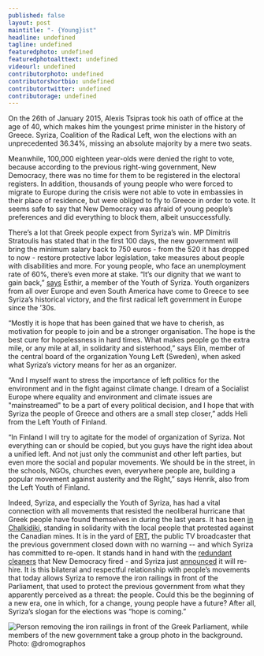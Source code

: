 ```yaml
---
published: false
layout: post
maintitle: "- {Young}ist"
headline: undefined
tagline: undefined
featuredphoto: undefined
featuredphotoalttext: undefined
videourl: undefined
contributorphoto: undefined
contributorshortbio: undefined
contributortwitter: undefined
contributorage: undefined
---
```


On the 26th of January 2015, Alexis Tsipras took his oath of office at the age of 40, which makes him the youngest prime minister in the history of Greece. Syriza, Coalition of the Radical Left, won the elections with an unprecedented 36.34%, missing an absolute majority by a mere two seats.

Meanwhile, 100,000 eighteen year-olds were denied the right to vote, because according to the previous right-wing government, New Democracy, there was no time for them to be registered in the electoral registers. In addition, thousands of young people who were forced to migrate to Europe during the crisis were not able to vote in embassies in their place of residence, but were obliged to fly to Greece in order to vote. It seems safe to say that New Democracy was afraid of young people’s preferences and did everything to block them, albeit unsuccessfully. 

There’s a lot that Greek people expect from Syriza’s win. MP Dimitris Stratoulis has stated that in the first 100 days, the new government will bring the minimum salary back to 750 euros - from the 520 it has dropped to now - restore protective labor legislation, take measures about people with disabilities and more. For young people, who face an unemployment rate of 60%, there’s even more at stake. “It’s our dignity that we want to gain back,” [says](https://www.youtube.com/watch?v=x48Qk_HtaeU) Esthir, a member of the Youth of Syriza. Youth organizers from all over Europe and even South America have come to Greece to see Syriza’s historical victory, and the first radical left government in Europe since the ’30s. 

“Mostly it is hope that has been gained that we have to cherish, as motivation for people to join and be a stronger organisation. The hope is the best cure for hopelessness in hard times. What makes people go the extra mile, or any mile at all, in solidarity and sisterhood,” says Elin, member of the central board of the organization Young Left (Sweden), when asked what Syriza’s victory means for her as an organizer.

“And I myself want to stress the importance of left politics for the environment and in the fight against climate change. I dream of a Socialist Europe where equality and environment and climate issues are "mainstreamed" to be a part of every political decision, and I hope that with Syriza the people of Greece and others are a small step closer,” adds Heli from the Left Youth of Finland.

“In Finland I will try to agitate for the model of organization of Syriza. Not everything can or should be copied, but you guys have the right idea about a unified left. And not just only the communist and other left parties, but even more the social and popular movements. We should be in the street, in the schools, NGOs, churches even, everywhere people are, building a popular movement against austerity and the Right,” says Henrik, also from the Left Youth of Finland.

Indeed, Syriza, and especially the Youth of Syriza, has had a vital connection with all movements that resisted the neoliberal hurricane that Greek people have found themselves in during the last years. It has been [in Chalkidiki](https://www.facebook.com/pages/STOP-Gold-Mining-in-Halkidiki-Greece-OXI-%CF%83%CF%84%CE%B1-%CF%87%CF%81%CF%85%CF%83%CF%89%CF%81%CF%85%CF%87%CE%B5%CE%AF%CE%B1-X%CE%B1%CE%BB%CE%BA%CE%B9%CE%B4%CE%B9%CE%BA%CE%AE%CF%82/312785832068473), standing in solidarity with the local people that protested  against the Canadian mines. It is in the yard of [ERT](http://youngist.org/occupy-ert-pushes-resistance-in-greece-further/#.VMu7xMZAc5t), the public TV broadcaster that the previous government closed down with no warning -- and which Syriza has committed to re-open. It stands hand in hand with the [redundant cleaners](http://youngist.org/Greek-cleaners-become-symbols-of-resistance/#.VMu7z8ZAc5t) that New Democracy fired - and Syriza just [announced](http://en.enikos.gr/society/23179,Yanis_Varoufakis:_Striking_cleaners_will.html) it will re-hire. It is this bilateral and respectful relationship with people’s movements that today allows Syriza to remove the iron railings in front of the Parliament, that used to protect the previous government from what they apparently perceived as a threat: the people. Could this be the beginning of a new era, one in which, for a change, young people have a future? After all, Syriza’s slogan for the elections was “hope is coming.”



![Person removing the iron railings in front of the Greek Parliament, while members of the new government take a group photo in the background. Photo: @dromographos ](//http://left.gr/news/telos-ta-kagkela-mprosta-sti-voyli)

